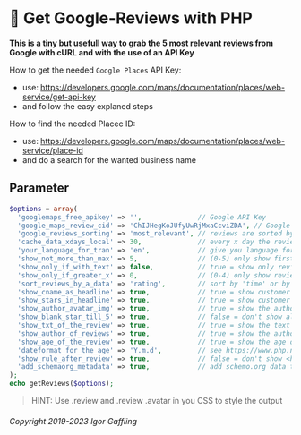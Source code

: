 
💬 Get Google-Reviews with PHP
==============================

**This is a tiny but usefull way to grab the 5 most relevant reviews from Google with cURL and with the use of an API Key**

How to get the needed `Google Places` API Key:
  - use: https://developers.google.com/maps/documentation/places/web-service/get-api-key
  - and follow the easy explaned steps

How to find the needed Placec ID:
  - use: https://developers.google.com/maps/documentation/places/web-service/place-id
  - and do a search for the wanted business name

Parameter
---------

```PHP
$options = array(
  'googlemaps_free_apikey' => '',              // Google API Key
  'google_maps_review_cid' => 'ChIJHegKoJUfyUwRjMxaCcviZDA', // Google Placec ID
  'google_reviews_sorting' => 'most_relevant', // reviews are sorted by relevance (default), or in chronological order (most_relevant/newest)
  'cache_data_xdays_local' => 30,              // every x day the reviews are loaded from google
  'your_language_for_tran' => 'en',            // give you language for auto translate reviews
  'show_not_more_than_max' => 5,               // (0-5) only show first x reviews
  'show_only_if_with_text' => false,           // true = show only reviews that have text
  'show_only_if_greater_x' => 0,               // (0-4) only show reviews with more than x stars
  'sort_reviews_by_a_data' => 'rating',        // sort by 'time' or by 'rating' (newest/best first)
  'show_cname_as_headline' => true,            // true = show customer name as headline
  'show_stars_in_headline' => true,            // true = show customer stars after name in headline
  'show_author_avatar_img' => true,            // true = show the author avatar image (rounded)
  'show_blank_star_till_5' => true,            // false = don't show always 5 stars e.g. ⭐⭐⭐☆☆
  'show_txt_of_the_review' => true,            // true = show the text of each review
  'show_author_of_reviews' => true,            // true = show the author of each review
  'show_age_of_the_review' => true,            // true = show the age of each review
  'dateformat_for_the_age' => 'Y.m.d',         // see https://www.php.net/manual/en/datetime.format.php
  'show_rule_after_review' => true,            // false = don't show <hr> Tag after/before each review
  'add_schemaorg_metadata' => true,            // add schemo.org data to loop back your rating to SERP
);
echo getReviews($options);
```

> HINT: Use .review and .review .avatar in you CSS to style the output

###### Copyright 2019-2023 Igor Gaffling
